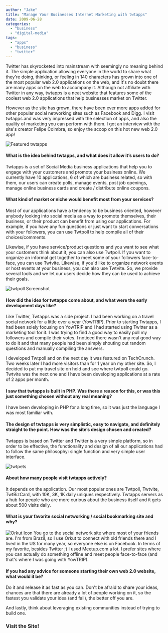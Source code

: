 ```yaml
---
author: "Jake"
title: "Manage Your Businesses Internet Marketing with twtapps"
date: 2009-06-28
categories: 
  - "business"
  - "digital-media"
tags: 
  - "apps"
  - "business"
  - "twitter"
---
```


Twitter has skyrocketed into mainstream with seemingly no meaning behind it. The simple application allowing everyone in the world to share what they're doing, thinking, or feeling in 140 characters has grown into one of the most popular web 2.0 applications on the web, and it's no doubt there are many apps on the web to accompany it. Although not affiliate with Twitter in any way, twtapps is a neat website that features some of the coolest web 2.0 applications that help businesses market on Twitter.

<!--more-->

However as the site has grown, there have been ever more apps added for other popular social networking sites such as Facebook and Digg. I visit twtapps and was very impressed with the selection of apps, and also the quality of marketing you can perform with them. I got an interview with the site's creator Felipe Coimbra, so enjoy the scoop on this hot new web 2.0 app!

![Featured twtapps](images/twtapps-featured.jpg "Featured apps on twtapps")

#### What is the idea behind twtapps, and what does it allow it’s users to do?

Twtapps is a set of Social Media business applications that help you to engage with your customers and promote your business online. We currently have 10 applications, 6 of which are business related, so with them, our users can create polls, manage events, post job openings, manage online business cards and create / distribute online coupons.

#### What kind of market or niche would benefit most from your services?

Most of our applications have a tendency to be business oriented, however anybody looking into social media as a way to promote themselves, their business, or their product can benefit from using our applications. For example, if you have any fun questions or just want to start conversations with your followers, you can use Twtpoll to help compile all of their choices/comments.

Likewise, if you have service/product questions and you want to see what your customers think about it, you can also use Twtpoll. If you want to organize an informal get together to meet some of your followers face-to-face, you can use Twtvite. Likewise, if you'd like to organize network events or host events at your business, you can also use Twtvite. So, we provide several tools and we let our users decide how they can be used to achieve their goals.

![twtpoll Screenshot](images/twtpoll.jpg "twtpoll Homepage Screenshot")

#### How did the idea for twtapps come about, and what were the early development days like?

Like Twitter, Twtapps was a side project. I had been working on a travel social network for a little over a year (YowTRIP). Prior to starting Twtapps, I had been solely focusing on YowTRIP and I had started using Twitter as a marketing tool for it. I was trying to find a good way to easily poll my followers and compile their votes. I noticed there wasn't any real good way to do it and that many people had been simply shouting out random questions and manually compiling the answers.

I developed Twtpoll and on the next day it was featured on TechCrunch. Two weeks later I had more visitors than for 1 year on my other site. So, I decided to put my travel site on hold and see where twtpoll could go. Twtvite was the next one and I have been developing applications at a rate of 2 apps per month.

#### I saw that twtapps is built in PHP. Was there a reason for this, or was this just something chosen without any real meaning?

I have been developing in PHP for a long time, so it was just the language I was most familiar with.

#### The design of twtapps is very simplistic, easy to navigate, and definitely straight to the point. How was the site’s design chosen and created?

Twtapps is based on Twitter and Twitter is a very simple platform, so in order to be effective, the functionality and design of all our applications had to follow the same philosophy: single function and very simple user interface.

![twtpets](images/twtpets.jpg "twtpets Home Screen")

#### About how many people visit twtapps actively?

It depends on the application. Our most popular ones are Twtpoll, Twtvite, TwtBizCard, with 10K, 3K, 1K daily uniques respectively. Twtapps servers as a hub for people who are more curious about the business itself and it gets about 500 visits daily.

#### What is your favorite social networking / social bookmarking site and why?

![Orkut Icon](images/orkut-logo-icon.jpg "Web 2.0 Orkut Icon") You go to the social network site where most of your friends are. I'm from Brazil, so I use Orkut to connect with old friends there and I lived in the US for many year, so everyone else is on Facebook. In terms of my favorite, besides Twitter ;) I used Meetup.com a lot. I prefer sites where you can actually do something offline and meet people face-to-face (and that's where I was going with YowTRIP).

#### If you had any advice for someone starting their own web 2.0 website, what would it be?

Do it and release it as fast as you can. Don't be afraid to share your ideas, chances are that there are already a lot of people working on it, so the fastest you validate your idea (and fail), the better off you are.

And lastly, think about leveraging existing communities instead of trying to build one.

### Visit the Site!
